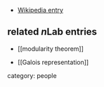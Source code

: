 

* [Wikipedia entry](http://en.wikipedia.org/wiki/Richard_Taylor_(mathematician))

## related $n$Lab entries

* [[modularity theorem]]

* [[Galois representation]]

category: people